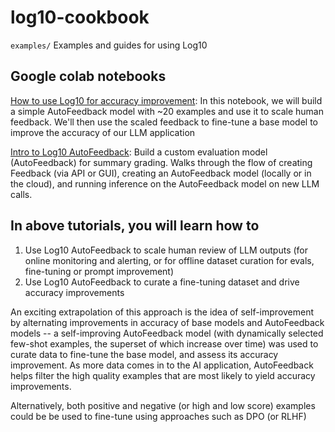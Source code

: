 # log10-cookbook

`examples/` Examples and guides for using Log10

## Google colab notebooks 


[How to use Log10 for accuracy improvement](https://colab.research.google.com/drive/1VLT1lXimYWbsmgV85etqALaZbaoIbrRj?usp=sharing): In this notebook, we will build a simple AutoFeedback model with ~20 examples and use it to scale human feedback. We'll then use the scaled feedback to fine-tune a base model to improve the accuracy of our LLM application

[Intro to Log10 AutoFeedback](https://colab.research.google.com/drive/1dVXv56ld6L8k0rVB133tCOguNiRnIlMY?usp=sharing): Build a custom evaluation model (AutoFeedback) for summary grading. Walks through the flow of creating Feedback (via API or GUI), creating an AutoFeedback model (locally or in the cloud), and running inference on the AutoFeedback model on new LLM calls.


## In above tutorials, you will learn how to

1. Use Log10 AutoFeedback to scale human review of LLM outputs (for online monitoring and alerting, or for offline dataset curation for evals, fine-tuning or prompt improvement)
2. Use Log10 AutoFeedback to curate a fine-tuning dataset and drive accuracy improvements

An exciting extrapolation of this approach is the idea of self-improvement by alternating improvements in accuracy of base models and AutoFeedback models -- a self-improving AutoFeedback model (with dynamically selected few-shot examples, the superset of which increase over time) was used to curate data to fine-tune the base model, and assess its accuracy improvement. As more data comes in to the AI application, AutoFeedback helps filter the high quality examples that are most likely to yield accuracy improvements.

Alternatively, both positive and negative (or high and low score) examples could be be used to fine-tune using approaches such as DPO (or RLHF)